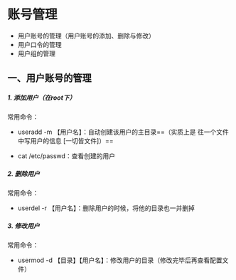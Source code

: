 # 账号管理

- 用户账号的管理（用户账号的添加、删除与修改）
- 用户口令的管理
- 用户组的管理



## 一、用户账号的管理

##### 1. 添加用户（在root下）

常用命令：

- useradd -m 【用户名】：自动创建该用户的主目录==（实质上是 往一个文件中写用户的信息 [一切皆文件]）==

- cat /etc/passwd：查看创建的用户



##### 2. 删除用户

常用命令：

- userdel -r 【用户名】：删除用户的时候，将他的目录也一并删掉



##### 3. 修改用户

常用命令：

- usermod -d 【目录】【用户名】：修改用户的目录（修改完毕后再查看配置文件）